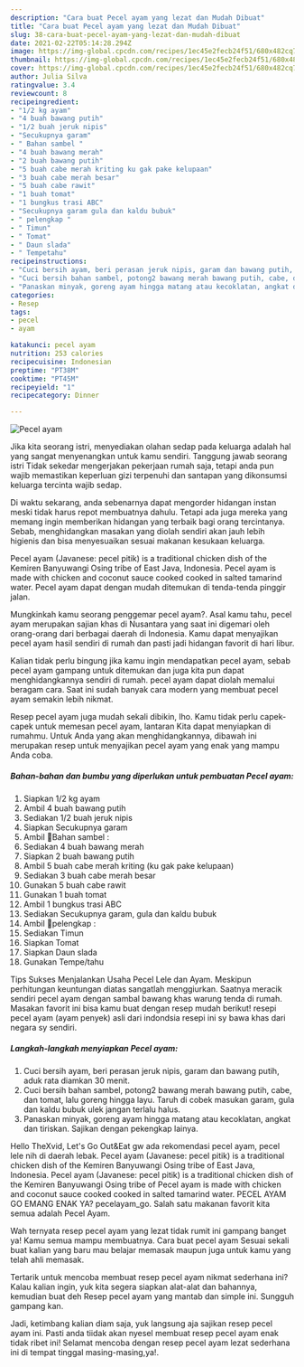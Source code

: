 ```yaml
---
description: "Cara buat Pecel ayam yang lezat dan Mudah Dibuat"
title: "Cara buat Pecel ayam yang lezat dan Mudah Dibuat"
slug: 38-cara-buat-pecel-ayam-yang-lezat-dan-mudah-dibuat
date: 2021-02-22T05:14:28.294Z
image: https://img-global.cpcdn.com/recipes/1ec45e2fecb24f51/680x482cq70/pecel-ayam-foto-resep-utama.jpg
thumbnail: https://img-global.cpcdn.com/recipes/1ec45e2fecb24f51/680x482cq70/pecel-ayam-foto-resep-utama.jpg
cover: https://img-global.cpcdn.com/recipes/1ec45e2fecb24f51/680x482cq70/pecel-ayam-foto-resep-utama.jpg
author: Julia Silva
ratingvalue: 3.4
reviewcount: 8
recipeingredient:
- "1/2 kg ayam"
- "4 buah bawang putih"
- "1/2 buah jeruk nipis"
- "Secukupnya garam"
- " Bahan sambel "
- "4 buah bawang merah"
- "2 buah bawang putih"
- "5 buah cabe merah kriting ku gak pake kelupaan"
- "3 buah cabe merah besar"
- "5 buah cabe rawit"
- "1 buah tomat"
- "1 bungkus trasi ABC"
- "Secukupnya garam gula dan kaldu bubuk"
- " pelengkap "
- " Timun"
- " Tomat"
- " Daun slada"
- " Tempetahu"
recipeinstructions:
- "Cuci bersih ayam, beri perasan jeruk nipis, garam dan bawang putih, aduk rata diamkan 30 menit."
- "Cuci bersih bahan sambel, potong2 bawang merah bawang putih, cabe, dan tomat, lalu goreng hingga layu. Taruh di cobek masukan garam, gula dan kaldu bubuk ulek jangan terlalu halus."
- "Panaskan minyak, goreng ayam hingga matang atau kecoklatan, angkat dan tiriskan. Sajikan dengan pekengkap lainya."
categories:
- Resep
tags:
- pecel
- ayam

katakunci: pecel ayam 
nutrition: 253 calories
recipecuisine: Indonesian
preptime: "PT38M"
cooktime: "PT45M"
recipeyield: "1"
recipecategory: Dinner

---
```



![Pecel ayam](https://img-global.cpcdn.com/recipes/1ec45e2fecb24f51/680x482cq70/pecel-ayam-foto-resep-utama.jpg)

Jika kita seorang istri, menyediakan olahan sedap pada keluarga adalah hal yang sangat menyenangkan untuk kamu sendiri. Tanggung jawab seorang istri Tidak sekedar mengerjakan pekerjaan rumah saja, tetapi anda pun wajib memastikan keperluan gizi terpenuhi dan santapan yang dikonsumsi keluarga tercinta wajib sedap.

Di waktu  sekarang, anda sebenarnya dapat mengorder hidangan instan meski tidak harus repot membuatnya dahulu. Tetapi ada juga mereka yang memang ingin memberikan hidangan yang terbaik bagi orang tercintanya. Sebab, menghidangkan masakan yang diolah sendiri akan jauh lebih higienis dan bisa menyesuaikan sesuai makanan kesukaan keluarga. 

Pecel ayam (Javanese: pecel pitik) is a traditional chicken dish of the Kemiren Banyuwangi Osing tribe of East Java, Indonesia. Pecel ayam is made with chicken and coconut sauce cooked cooked in salted tamarind water. Pecel ayam dapat dengan mudah ditemukan di tenda-tenda pinggir jalan.

Mungkinkah kamu seorang penggemar pecel ayam?. Asal kamu tahu, pecel ayam merupakan sajian khas di Nusantara yang saat ini digemari oleh orang-orang dari berbagai daerah di Indonesia. Kamu dapat menyajikan pecel ayam hasil sendiri di rumah dan pasti jadi hidangan favorit di hari libur.

Kalian tidak perlu bingung jika kamu ingin mendapatkan pecel ayam, sebab pecel ayam gampang untuk ditemukan dan juga kita pun dapat menghidangkannya sendiri di rumah. pecel ayam dapat diolah memalui beragam cara. Saat ini sudah banyak cara modern yang membuat pecel ayam semakin lebih nikmat.

Resep pecel ayam juga mudah sekali dibikin, lho. Kamu tidak perlu capek-capek untuk memesan pecel ayam, lantaran Kita dapat menyiapkan di rumahmu. Untuk Anda yang akan menghidangkannya, dibawah ini merupakan resep untuk menyajikan pecel ayam yang enak yang mampu Anda coba.

<!--inarticleads1-->

##### Bahan-bahan dan bumbu yang diperlukan untuk pembuatan Pecel ayam:

1. Siapkan 1/2 kg ayam
1. Ambil 4 buah bawang putih
1. Sediakan 1/2 buah jeruk nipis
1. Siapkan Secukupnya garam
1. Ambil  📍Bahan sambel :
1. Sediakan 4 buah bawang merah
1. Siapkan 2 buah bawang putih
1. Ambil 5 buah cabe merah kriting (ku gak pake kelupaan)
1. Sediakan 3 buah cabe merah besar
1. Gunakan 5 buah cabe rawit
1. Gunakan 1 buah tomat
1. Ambil 1 bungkus trasi ABC
1. Sediakan Secukupnya garam, gula dan kaldu bubuk
1. Ambil  📍pelengkap :
1. Sediakan  Timun
1. Siapkan  Tomat
1. Siapkan  Daun slada
1. Gunakan  Tempe/tahu


Tips Sukses Menjalankan Usaha Pecel Lele dan Ayam. Meskipun perhitungan keuntungan diatas sangatlah menggiurkan. Saatnya meracik sendiri pecel ayam dengan sambal bawang khas warung tenda di rumah. Masakan favorit ini bisa kamu buat dengan resep mudah berikut! resepi pecel ayam (ayam penyek) asli dari indondsia resepi ini sy bawa khas dari negara sy sendiri. 

<!--inarticleads2-->

##### Langkah-langkah menyiapkan Pecel ayam:

1. Cuci bersih ayam, beri perasan jeruk nipis, garam dan bawang putih, aduk rata diamkan 30 menit.
1. Cuci bersih bahan sambel, potong2 bawang merah bawang putih, cabe, dan tomat, lalu goreng hingga layu. Taruh di cobek masukan garam, gula dan kaldu bubuk ulek jangan terlalu halus.
1. Panaskan minyak, goreng ayam hingga matang atau kecoklatan, angkat dan tiriskan. Sajikan dengan pekengkap lainya.


Hello TheXvid, Let&#39;s Go Out&amp;Eat gw ada rekomendasi pecel ayam, pecel lele nih di daerah lebak. Pecel ayam (Javanese: pecel pitik) is a traditional chicken dish of the Kemiren Banyuwangi Osing tribe of East Java, Indonesia. Pecel ayam (Javanese: pecel pitik) is a traditional chicken dish of the Kemiren Banyuwangi Osing tribe of Pecel ayam is made with chicken and coconut sauce cooked cooked in salted tamarind water. PECEL AYAM GO EMANG ENAK YA? pecelayam_go. Salah satu makanan favorit kita semua adalah Pecel Ayam. 

Wah ternyata resep pecel ayam yang lezat tidak rumit ini gampang banget ya! Kamu semua mampu membuatnya. Cara buat pecel ayam Sesuai sekali buat kalian yang baru mau belajar memasak maupun juga untuk kamu yang telah ahli memasak.

Tertarik untuk mencoba membuat resep pecel ayam nikmat sederhana ini? Kalau kalian ingin, yuk kita segera siapkan alat-alat dan bahannya, kemudian buat deh Resep pecel ayam yang mantab dan simple ini. Sungguh gampang kan. 

Jadi, ketimbang kalian diam saja, yuk langsung aja sajikan resep pecel ayam ini. Pasti anda tiidak akan nyesel membuat resep pecel ayam enak tidak ribet ini! Selamat mencoba dengan resep pecel ayam lezat sederhana ini di tempat tinggal masing-masing,ya!.

